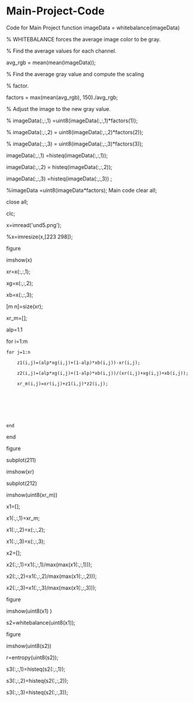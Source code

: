# Main-Project-Code

Code for Main Project 
function imageData = whitebalance(imageData) 

% WHITEBALANCE forces the average image color to be gray.

% Find the average values for each channel. 

avg_rgb = mean(mean(imageData)); 

% Find the average gray value and compute the scaling 

% factor. 

factors = max(mean(avg_rgb), 150)./avg_rgb; 

% Adjust the image to the new gray value. 

%  imageData(:,:,1) =uint8(imageData(:,:,1)*factors(1)); 

%  imageData(:,:,2) = uint8(imageData(:,:,2)*factors(2)); 

%  imageData(:,:,3) = uint8(imageData(:,:,3)*factors(3)); 

 imageData(:,:,1) =histeq(imageData(:,:,1));

  imageData(:,:,2) = histeq(imageData(:,:,2));

  imageData(:,:,3) =histeq(imageData(:,:,3)) ; 

%imageData =uint8(imageData*factors);
Main code 
clear all;

close  all;

clc;

x=imread('und5.png');

%x=imresize(x,[223 298]);

figure

imshow(x)

xr=x(:,:,1);

xg=x(:,:,2);

xb=x(:,:,3);

[m n]=size(xr);

xr_m=[];

alp=1.1

for i=1:m

    for j=1:n

        z1(i,j)=(alp*xg(i,j)+(1-alp)*xb(i,j))-xr(i,j);

        z2(i,j)=(alp*xg(i,j)+(1-alp)*xb(i,j))/(xr(i,j)+xg(i,j)+xb(i,j));

        xr_m(i,j)=xr(i,j)+z1(i,j)*z2(i,j);

     

        

        

    end 

end

     

figure

subplot(211)

imshow(xr)

subplot(212)

imshow(uint8(xr_m))

x1=[];

x1(:,:,1)=xr_m;

x1(:,:,2)=x(:,:,2);

x1(:,:,3)=x(:,:,3);

x2=[];

x2(:,:,1)=x1(:,:,1)/max(max(x1(:,:,1)));

x2(:,:,2)=x1(:,:,2)/max(max(x1(:,:,2)));

x2(:,:,3)=x1(:,:,3)/max(max(x1(:,:,3)));

figure

imshow(uint8(x1) )

s2=whitebalance(uint8(x1));

figure

imshow(uint8(s2))

r=entropy(uint8(s2));

s3(:,:,1)=histeq(s2(:,:,1));

s3(:,:,2)=histeq(s2(:,:,2));

s3(:,:,3)=histeq(s2(:,:,3));
